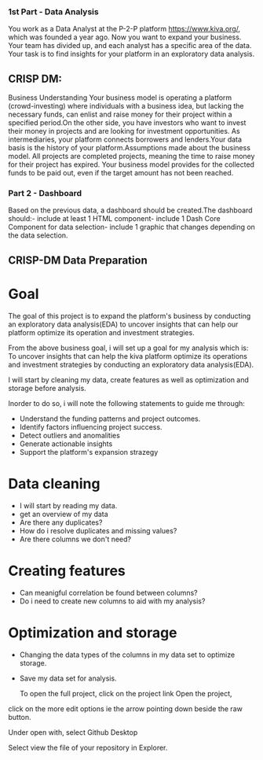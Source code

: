 ### 1st Part - Data Analysis
You work as a Data Analyst at the P-2-P platform https://www.kiva.org/, which was founded a year ago. Now you want to expand your business. Your team has divided up, and each analyst has a specific area of the data. Your task is to find insights for your platform in an exploratory data analysis.

## CRISP DM:
Business Understanding
Your business model is operating a platform (crowd-investing) where individuals with a business idea, but lacking the necessary funds, can enlist and raise money for their project within a specified period.On the other side, you have investors who want to invest their money in projects and are looking for investment opportunities. As intermediaries, your platform connects borrowers and lenders.Your data basis is the history of your platform.Assumptions made about the business model.
All projects are completed projects, meaning the time to raise money for their project has expired. Your business model provides for the collected funds to be paid out, even if the target amount has not been reached.

### Part 2 - Dashboard
Based on the previous data, a dashboard should be created.The dashboard should:- include at least 1 HTML component- include 1 Dash Core Component for data selection- include 1 graphic that changes depending on the data selection.

## CRISP-DM Data Preparation
# Goal
The goal of this project is to expand the platform's business by conducting an exploratory data analysis(EDA) to uncover insights that can help our platform optimize its operation and investment strategies.

From the above business goal, i will set up a goal for my analysis which is:
To uncover insights that can help the kiva platform optimize its operations and investment strategies by conducting an exploratory data analysis(EDA).

I will start by cleaning my data, create features as well as optimization and storage before analysis.

Inorder to do so, i will note the following statements to guide me through:

- Understand the funding patterns and project outcomes.
- Identify factors influencing project success.
- Detect outliers and anomalities
- Generate actionable insights
- Support the platform's expansion strazegy
  
# Data cleaning
- I will start by reading my data.
- get an overview of my data
- Are there any duplicates?
- How do i resolve duplicates and missing values?
- Are there columns we don't need?

# Creating features
- Can meanigful correlation be found between columns?
- Do i need to create new columns to aid with my analysis? 

# Optimization and storage
- Changing the data types of the columns in my data set to optimize storage.
- Save my data set for analysis.

  To open the full project, click on the project link
Open the project, 
 
click on the more edit options ie the arrow pointing down beside the raw button.
 
Under open with, select Github Desktop
 

Select view the file of your repository in Explorer.
 
 
